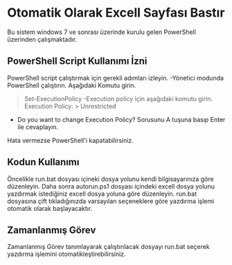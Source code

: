 # Otomatik Olarak Excell Sayfası Bastır
Bu sistem windows 7 ve sonrası üzerinde kurulu gelen PowerShell üzerinden çalışmaktadır.

## PowerShell Script Kullanımı İzni
PowerShell script çalıştırmak için gerekli adımları izleyin.
-Yönetici modunda PowerShell çalıştırın. Aşağıdaki Komutu girin.
> Set-ExecutionPolicy
-Execution policy için aşağıdaki komutu girin.
Execution Policy: > Unrestricted 
- Do you want to change Execution Policy? Sorusunu A tuşuna basıp Enter ile cevaplayın.

Hata vermezse PowerShell'i kapatabilirsiniz.

## Kodun Kullanımı
Öncelikle run.bat dosyası içineki dosya yolunu kendi bilgisayarınıza göre düzenleyin.
Daha sonra autorun.ps1 dosyası içindeki excell dosya yolunu yazdırmak istediğiniz excell dosya yoluna göre düzenleyin.
run.bat dosyasına çift tıkladığınızda varsayılan seçeneklere göre yazdırma işlemi otomatik olarak başlayacaktır.

## Zamanlanmış Görev
Zamanlanmış Görev tanımlayarak çalıştırılacak dosyayı run.bat seçerek yazdırma işlemini otomatikleştirebilirsiniz.
